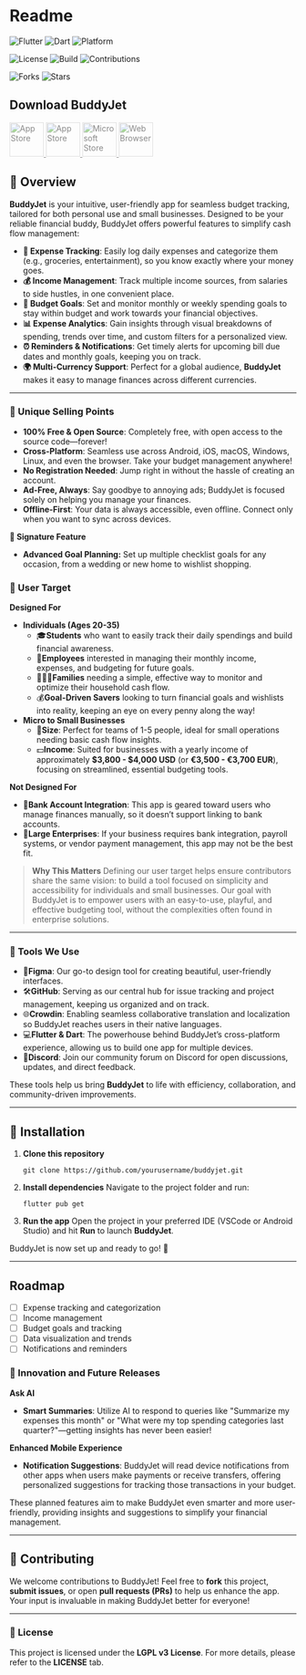 # Readme

![Flutter](https://img.shields.io/badge/Flutter-3.24.1-blue?logo=flutter)
![Dart](https://img.shields.io/badge/Dart-3.5.1-blue?logo=dart)
![Platform](https://img.shields.io/badge/platform-Android%20%7C%20Web%20%7C%20(soon)%20iOS,%20Windows,%20MacOS-orange)

![License](https://img.shields.io/badge/license-GPLv3-blue)
![Build](https://img.shields.io/badge/build-passing-brightgreen)
![Contributions](https://img.shields.io/badge/contributions-welcome-brightgreen)

![Forks](https://img.shields.io/github/forks/agil3st/buddyjet)
![Stars](https://img.shields.io/github/stars/agil3st/buddyjet)

## Download BuddyJet

<div>
   <a href="#" style="pointer-events: none; opacity: 0.5;">
       <img src="https://upload.wikimedia.org/wikipedia/commons/7/78/Google_Play_Store_badge_EN.svg" alt="App Store" height="60">
   </a>
   <a href="#" style="pointer-events: none; opacity: 0.5;">
       <img src="https://upload.wikimedia.org/wikipedia/commons/3/3c/Download_on_the_App_Store_Badge.svg" alt="App Store" height="60">
   </a>
   <a href="#" style="pointer-events: none; opacity: 0.5;">
       <img src="https://upload.wikimedia.org/wikipedia/commons/f/f7/Get_it_from_Microsoft_Badge.svg" alt="Microsoft Store" height="60">
   </a>
   <a href="#" style="pointer-events: none; opacity: 0.5;">
       <img src="https://i.postimg.cc/sDDrD1kB/Open-On-Web-Browser.png" alt="Web Browser" height="60">
   </a>
</div>

## 📝 Overview

**BuddyJet** is your intuitive, user-friendly app for seamless budget tracking, tailored for both personal use and small businesses. Designed to be your reliable financial buddy, BuddyJet offers powerful features to simplify cash flow management:

* **💸 Expense Tracking**: Easily log daily expenses and categorize them (e.g., groceries, entertainment), so you know exactly where your money goes.
* **💰 Income Management**: Track multiple income sources, from salaries to side hustles, in one convenient place.
* **🎯 Budget Goals**: Set and monitor monthly or weekly spending goals to stay within budget and work towards your financial objectives.
* **📊 Expense Analytics**: Gain insights through visual breakdowns of spending, trends over time, and custom filters for a personalized view.
* **⏰ Reminders & Notifications**: Get timely alerts for upcoming bill due dates and monthly goals, keeping you on track.
* **🌍 Multi-Currency Support**: Perfect for a global audience, **BuddyJet** makes it easy to manage finances across different currencies.

***

### 🌟 Unique Selling Points

* **100% Free & Open Source**: Completely free, with open access to the source code—forever!
* **Cross-Platform**: Seamless use across Android, iOS, macOS, Windows, Linux, and even the browser. Take your budget management anywhere!
* **No Registration Needed**: Jump right in without the hassle of creating an account.
* **Ad-Free, Always**: Say goodbye to annoying ads; BuddyJet is focused solely on helping you manage your finances.
* **Offline-First**: Your data is always accessible, even offline. Connect only when you want to sync across devices.

**🎉 Signature Feature**

* **Advanced Goal Planning:** Set up multiple checklist goals for any occasion, from a wedding or new home to wishlist shopping.

### 🎯 User Target

**Designed For**

* **Individuals (Ages 20-35)**
   * 🎓**Students** who want to easily track their daily spendings and build financial awareness.
   * 💼**Employees** interested in managing their monthly income, expenses, and budgeting for future goals.
   * 👨‍👩‍👧**Families** needing a simple, effective way to monitor and optimize their household cash flow.
   * 💰**Goal-Driven Savers** looking to turn financial goals and wishlists into reality, keeping an eye on every penny along the way!
* **Micro to Small Businesses**
   * 👥**Size**: Perfect for teams of 1-5 people, ideal for small operations needing basic cash flow insights.
   * 💵**Income**: Suited for businesses with a yearly income of approximately **$3,800 - $4,000 USD** (or **€3,500 - €3,700 EUR**), focusing on streamlined, essential budgeting tools.

**Not Designed For**

* 🔗**Bank Account Integration**: This app is geared toward users who manage finances manually, so it doesn’t support linking to bank accounts.
* 🏢**Large Enterprises**: If your business requires bank integration, payroll systems, or vendor payment management, this app may not be the best fit.

> **Why This Matters**
> Defining our user target helps ensure contributors share the same vision: to build a tool focused on simplicity and accessibility for individuals and small businesses. Our goal with BuddyJet is to empower users with an easy-to-use, playful, and effective budgeting tool, without the complexities often found in enterprise solutions.

***

### 🔧 Tools We Use

* 🎨**Figma**: Our go-to design tool for creating beautiful, user-friendly interfaces.
* 🛠️**GitHub**: Serving as our central hub for issue tracking and project management, keeping us organized and on track.
* 🌐**Crowdin**: Enabling seamless collaborative translation and localization so BuddyJet reaches users in their native languages.
* 💻**Flutter & Dart**: The powerhouse behind BuddyJet’s cross-platform experience, allowing us to build one app for multiple devices.
* 💬**Discord**: Join our community forum on Discord for open discussions, updates, and direct feedback.

These tools help us bring **BuddyJet** to life with efficiency, collaboration, and community-driven improvements.

***

## 🚀 Installation

1. **Clone this repository**
   ```
   git clone https://github.com/yourusername/buddyjet.git
   ```
2. **Install dependencies**
   Navigate to the project folder and run:
   ```
   flutter pub get
   ```
3. **Run the app**
   Open the project in your preferred IDE (VSCode or Android Studio) and hit **Run** to launch **BuddyJet**.

BuddyJet is now set up and ready to go! 🎉

***

## Roadmap

- [ ] Expense tracking and categorization
- [ ] Income management
- [ ] Budget goals and tracking
- [ ] Data visualization and trends
- [ ] Notifications and reminders

### 🚀 Innovation and Future Releases

**Ask AI**

* **Smart Summaries**: Utilize AI to respond to queries like "Summarize my expenses this month" or "What were my top spending categories last quarter?"—getting insights has never been easier!

**Enhanced Mobile Experience**

* **Notification Suggestions**: BuddyJet will read device notifications from other apps when users make payments or receive transfers, offering personalized suggestions for tracking those transactions in your budget.

These planned features aim to make BuddyJet even smarter and more user-friendly, providing insights and suggestions to simplify your financial management.

***

## 🤝 Contributing

We welcome contributions to BuddyJet! Feel free to **fork** this project, **submit issues**, or open **pull requests (PRs)** to help us enhance the app. Your input is invaluable in making BuddyJet better for everyone!

***

### 📄 License

This project is licensed under the **LGPL v3 License**. For more details, please refer to the **LICENSE** tab.
